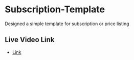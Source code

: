 # Subscription-Template
Designed a simple template for subscription or price listing

## Live Video Link
 - [Link](https://drive.google.com/file/d/1gLZCui7uZCapFF-rIPHJ4_Sg7Oz1GHkE/view?usp=sharing)
